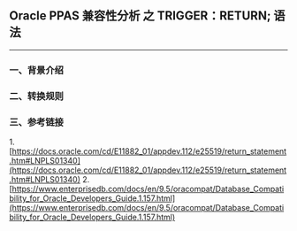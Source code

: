 ## Oracle PPAS 兼容性分析 之 TRIGGER：RETURN; 语法
---

### 一、背景介绍

### 二、转换规则

### 三、参考链接
1.[https://docs.oracle.com/cd/E11882_01/appdev.112/e25519/return_statement.htm#LNPLS01340](https://docs.oracle.com/cd/E11882_01/appdev.112/e25519/return_statement.htm#LNPLS01340)
2.[https://www.enterprisedb.com/docs/en/9.5/oracompat/Database_Compatibility_for_Oracle_Developers_Guide.1.157.html](https://www.enterprisedb.com/docs/en/9.5/oracompat/Database_Compatibility_for_Oracle_Developers_Guide.1.157.html)
